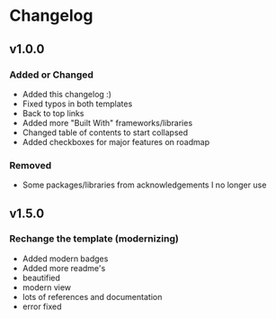# Changelog

## v1.0.0

### Added or Changed
- Added this changelog :)
- Fixed typos in both templates
- Back to top links
- Added more "Built With" frameworks/libraries
- Changed table of contents to start collapsed
- Added checkboxes for major features on roadmap

### Removed

- Some packages/libraries from acknowledgements I no longer use

## v1.5.0

### Rechange the template (modernizing)
- Added modern badges
- Added more readme's
- beautified
- modern view 
- lots of references and documentation
- error fixed 